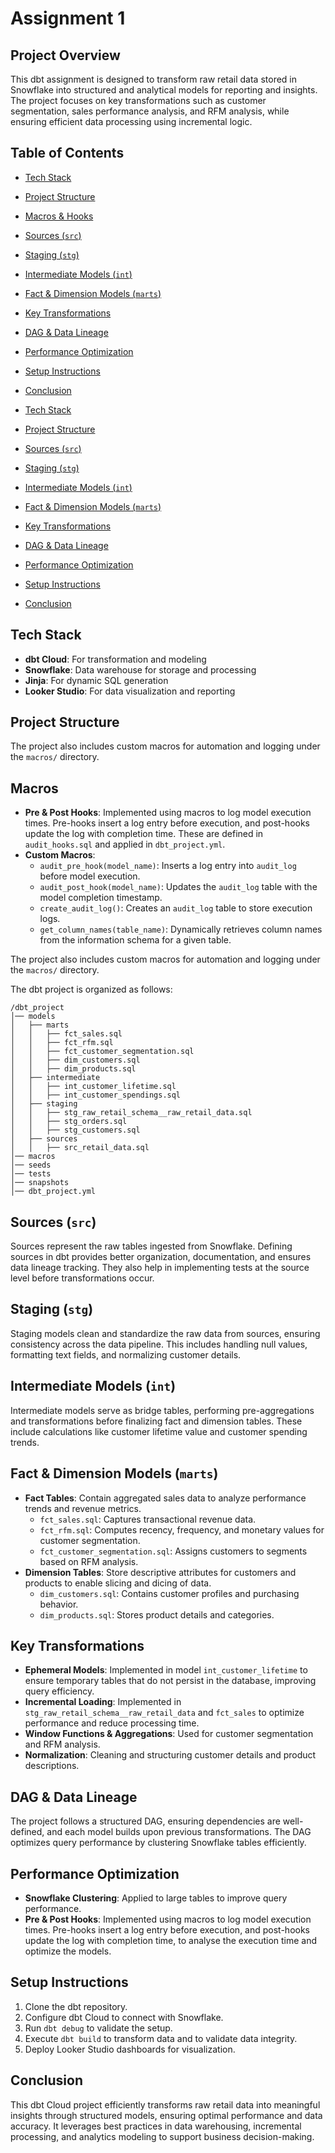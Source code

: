 # Assignment 1

## Project Overview

This dbt assignment is designed to transform raw retail data stored in Snowflake into structured and analytical models for reporting and insights. The project focuses on key transformations such as customer segmentation, sales performance analysis, and RFM analysis, while ensuring efficient data processing using incremental logic.

## Table of Contents

- [Tech Stack](#tech-stack)
- [Project Structure](#project-structure)
- [Macros & Hooks](#macros--hooks)
- [Sources (`src`)](#sources-src)
- [Staging (`stg`)](#staging-stg)
- [Intermediate Models (`int`)](#intermediate-models-int)
- [Fact & Dimension Models (`marts`)](#fact--dimension-models-marts)
- [Key Transformations](#key-transformations)
- [DAG & Data Lineage](#dag--data-lineage)
- [Performance Optimization](#performance-optimization)
- [Setup Instructions](#setup-instructions)
- [Conclusion](#conclusion)

- [Tech Stack](#tech-stack)
- [Project Structure](#project-structure)
- [Sources (](#sources-src)[`src`](#sources-src)[)](#sources-src)
- [Staging (](#staging-stg)[`stg`](#staging-stg)[)](#staging-stg)
- [Intermediate Models (](#intermediate-models-int)[`int`](#intermediate-models-int)[)](#intermediate-models-int)
- [Fact & Dimension Models (](#fact--dimension-models-marts)[`marts`](#fact--dimension-models-marts)[)](#fact--dimension-models-marts)
- [Key Transformations](#key-transformations)
- [DAG & Data Lineage](#dag--data-lineage)
- [Performance Optimization](#performance-optimization)
- [Setup Instructions](#setup-instructions)
- [Conclusion](#conclusion)

## Tech Stack

- **dbt Cloud**: For transformation and modeling
- **Snowflake**: Data warehouse for storage and processing
- **Jinja**: For dynamic SQL generation
- **Looker Studio**: For data visualization and reporting

## Project Structure

The project also includes custom macros for automation and logging under the `macros/` directory.

## Macros

- **Pre & Post Hooks**: Implemented using macros to log model execution times. Pre-hooks insert a log entry before execution, and post-hooks update the log with completion time. These are defined in `audit_hooks.sql` and applied in `dbt_project.yml`.
- **Custom Macros**:
  - `audit_pre_hook(model_name)`: Inserts a log entry into `audit_log` before model execution.
  - `audit_post_hook(model_name)`: Updates the `audit_log` table with the model completion timestamp.
  - `create_audit_log()`: Creates an `audit_log` table to store execution logs.
  - `get_column_names(table_name)`: Dynamically retrieves column names from the information schema for a given table.


The project also includes custom macros for automation and logging under the `macros/` directory.

The dbt project is organized as follows:

```
/dbt_project
│── models
│   ├── marts
│   │   ├── fct_sales.sql
│   │   ├── fct_rfm.sql
│   │   ├── fct_customer_segmentation.sql
│   │   ├── dim_customers.sql
│   │   ├── dim_products.sql
│   ├── intermediate
│   │   ├── int_customer_lifetime.sql
│   │   ├── int_customer_spendings.sql
│   ├── staging
│   │   ├── stg_raw_retail_schema__raw_retail_data.sql
│   │   ├── stg_orders.sql
│   │   ├── stg_customers.sql
│   ├── sources
│   │   ├── src_retail_data.sql
│── macros
│── seeds
│── tests
│── snapshots
│── dbt_project.yml
```

## Sources (`src`)

Sources represent the raw tables ingested from Snowflake. Defining sources in dbt provides better organization, documentation, and ensures data lineage tracking. They also help in implementing tests at the source level before transformations occur.

## Staging (`stg`)

Staging models clean and standardize the raw data from sources, ensuring consistency across the data pipeline. This includes handling null values, formatting text fields, and normalizing customer details.

## Intermediate Models (`int`)

Intermediate models serve as bridge tables, performing pre-aggregations and transformations before finalizing fact and dimension tables. These include calculations like customer lifetime value and customer spending trends.

## Fact & Dimension Models (`marts`)

- **Fact Tables**: Contain aggregated sales data to analyze performance trends and revenue metrics.
  - `fct_sales.sql`: Captures transactional revenue data.
  - `fct_rfm.sql`: Computes recency, frequency, and monetary values for customer segmentation.
  - `fct_customer_segmentation.sql`: Assigns customers to segments based on RFM analysis.
- **Dimension Tables**: Store descriptive attributes for customers and products to enable slicing and dicing of data.
  - `dim_customers.sql`: Contains customer profiles and purchasing behavior.
  - `dim_products.sql`: Stores product details and categories.

## Key Transformations

- **Ephemeral Models**: Implemented in model `int_customer_lifetime` to ensure temporary tables that do not persist in the database, improving query efficiency.
- **Incremental Loading**: Implemented in `stg_raw_retail_schema__raw_retail_data` and `fct_sales` to optimize performance and reduce processing time.
- **Window Functions & Aggregations**: Used for customer segmentation and RFM analysis.
- **Normalization**: Cleaning and structuring customer details and product descriptions.

## DAG & Data Lineage

The project follows a structured DAG, ensuring dependencies are well-defined, and each model builds upon previous transformations. The DAG optimizes query performance by clustering Snowflake tables efficiently.

## Performance Optimization

- **Snowflake Clustering**: Applied to large tables to improve query performance.
- **Pre & Post Hooks**: Implemented using macros to log model execution times. Pre-hooks insert a log entry before execution, and post-hooks update the log with completion time, to analyse the execution time and optimize the models.

## Setup Instructions

1. Clone the dbt repository.
2. Configure dbt Cloud to connect with Snowflake.
3. Run `dbt debug` to validate the setup.
4. Execute `dbt build` to transform data and to validate data integrity.
5. Deploy Looker Studio dashboards for visualization.

## Conclusion

This dbt Cloud project efficiently transforms raw retail data into meaningful insights through structured models, ensuring optimal performance and data accuracy. It leverages best practices in data warehousing, incremental processing, and analytics modeling to support business decision-making.

